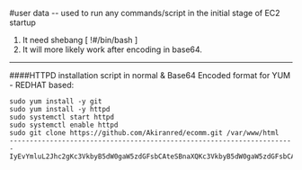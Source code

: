 #user data 
-- used to run any commands/script in the initial stage of EC2 startup

1. It need shebang [ !#/bin/bash ]
2. It will more likely work after encoding in base64.
---------------------------------------------------------
####HTTPD installation script in normal & Base64 Encoded format for YUM - REDHAT based: 

```sh#!/bin/bash
sudo yum install -y git
sudo yum install -y httpd
sudo systemctl start httpd
sudo systemctl enable httpd
sudo git clone https://github.com/Akiranred/ecomm.git /var/www/html
-----------------------------------------------------------------------
IyEvYmluL2Jhc2gKc3VkbyB5dW0gaW5zdGFsbCAteSBnaXQKc3VkbyB5dW0gaW5zdGFsbCAteSBodHRwZApzdWRvIHN5c3RlbWN0bCBzdGFydCBodHRwZApzdWRvIHN5c3RlbWN0bCBlbmFibGUgaHR0cGQKc3VkbyBnaXQgY2xvbmUgaHR0cHM6Ly9naXRodWIuY29tL0FraXJhbnJlZC9lY29tbS5naXQgL3Zhci93d3cvaHRtbA==
   ```
